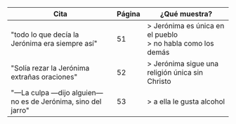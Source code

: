 | Cita                                                         | Página | ¿Qué muestra?                                                  |
|--------------------------------------------------------------|--------|----------------------------------------------------------------|
| "todo lo que decía la Jerónima era siempre así"              | 51     | > Jerónima es única en el pueblo<br> > no habla como los demás |
| "Solía rezar la Jerónima extrañas oraciones"                 | 52     | > Jerónima sigue una religión única sin Christo                |
| "—La culpa —dijo alguien— no es de Jerónima, sino del jarro" | 53     | > a ella le gusta alcohol                                      |

